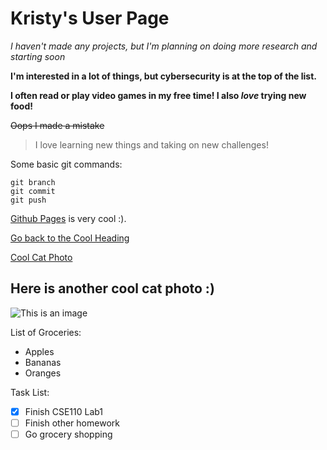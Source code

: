 # Kristy's User Page

*I haven't made any projects, but I'm planning on doing more research and starting soon*

**I'm interested in a lot of things, but cybersecurity is at the top of the list.**

**I often read or play video games in my free time! I also _love_ trying new food!**

~~Oops I made a mistake~~

>I love learning new things and taking on new challenges!

Some basic git commands:

```
git branch
git commit
git push
```

[Github Pages](https://pages.github.com/) is very cool :).

[Go back to the Cool Heading](#cool-heading)

[Cool Cat Photo](/CatPhoto1.jpg)

## Here is another cool cat photo :)

![This is an image](https://styles.redditmedia.com/t5_2r5i1/styles/communityIcon_x4lqmqzu1hi81.jpg)

List of Groceries:

- Apples
- Bananas
- Oranges

Task List:

- [x] Finish CSE110 Lab1
- [ ] Finish other homework
- [ ] Go grocery shopping